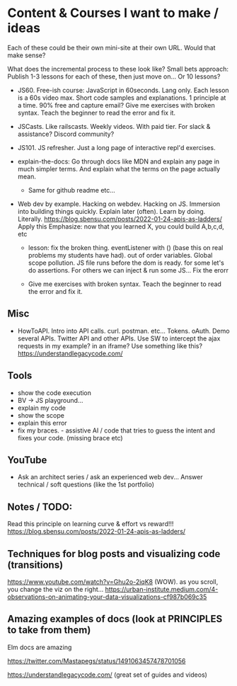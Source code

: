 # Content & Courses I want to make / ideas

Each of these could be their own mini-site at their own URL. Would that make
sense?

What does the incremental process to these look like?
Small bets approach: Publish 1-3 lessons for each of these, then just move on...
Or 10 lessons?

- JS60. Free-ish course: JavaScript in 60seconds. Lang only. Each lesson is a 60s video max. Short code
samples and explanations. 1 principle at a time. 90% free and capture email?
Give me exercises with broken syntax. Teach the beginner to read the error and
fix it.
- JSCasts. Like railscasts. Weekly videos. With paid tier. For slack &
assistance? Discord community?
- JS101. JS refresher. Just a long page of interactive repl'd exercises.
- explain-the-docs: Go through docs like MDN and explain any page in much
simpler terms. And explain what the terms on the page actually mean.
	- Same for github readme etc...

- Web dev by example. Hacking on webdev. Hacking on JS. Immersion into building
things quickly. Explain later (often). Learn by doing. Literally.
https://blog.sbensu.com/posts/2022-01-24-apis-as-ladders/ Apply this 
Emphasize: now that you learned X, you could build A,b,c,d, etc 

	- lesson: fix the broken thing. eventListener with ()  (base this on real
	problems my students have had). out of order variables. Global scope
	pollution. JS file runs before the dom is ready. for some let's do
	assertions. For others we can inject & run some JS... Fix the erorr

	- Give me exercises with broken syntax. Teach the beginner to read the error and
	fix it.

## Misc
- HowToAPI. Intro into API calls. curl. postman. etc... Tokens. oAuth. Demo
several APIs. Twitter API and other APIs. Use SW to intercept the ajax requests
in my example? in an iframe?
Use something like this? https://understandlegacycode.com/

## Tools
- show the code execution
- BV -> JS playground...
- explain my code
- show the scope
- explain this error
- fix my braces. - assistive AI / code that tries to guess the intent and fixes
your code. (missing brace etc)


## YouTube
- Ask an architect series / ask an experienced web dev... Answer technical /
soft questions (like the 1st portfolio)

## Notes / TODO:
Read this principle on learning curve & effort vs reward!!! 
https://blog.sbensu.com/posts/2022-01-24-apis-as-ladders/



## Techniques for blog posts and visualizing code (transitions)
https://www.youtube.com/watch?v=Ghu2o-2iqK8 (WOW). as you scroll, you change the
viz on the right...
https://urban-institute.medium.com/4-observations-on-animating-your-data-visualizations-cf987b069c35


## Amazing examples of docs (look at PRINCIPLES to take from them)
Elm docs are amazing

https://twitter.com/Mastapegs/status/1491063457478701056



https://understandlegacycode.com/ (great set of guides and videos)
